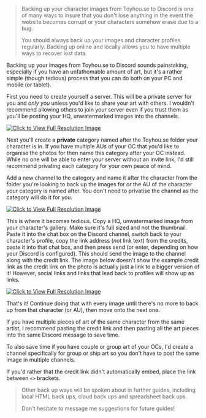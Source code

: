 > Backing up your character images from Toyhou.se to Discord is one of many ways to insure that you don't lose anything in the event the website becomes corrupt or your characters somehow erase due to a bug.
>
>You should always back up your images and character profiles regularly. Backing up online and locally allows you to have multiple ways to recover lost data.

Backing up your images from Toyhou.se to Discord sounds painstaking, especially if you have an unfathomable amount of art, but it's a rather simple (though tedious) process that you can do both on your PC and mobile (or tablet).

First you need to create yourself a server. This will be a private server for you and *only you* unless you'd like to share your art with others. I wouldn't recommend allowing others to join your server even if you trust them as you'll be posting your HQ, unwatermarked images into the channels.

[![Click to View Full Resolution Image](https://media.discordapp.net/attachments/998541634096615444/998541691088818257/Picsart_22-07-18_11-43-11-702.png)](https://media.discordapp.net/attachments/998541634096615444/998541691088818257/Picsart_22-07-18_11-43-11-702.png)

Next you'll create a **private** category named after the Toyhou.se folder your character is in. If you have multiple AUs of your OC that you'd like to organise the photos for then name this category after your OC instead. While no one will be able to enter your server without an invite link, I'd still recommend privating each category for your own peace of mind.

Add a new channel to the category and name it after the character from the folder you're looking to back up the images for *or* the AU of the character your category is named after. You don't need to privatise the channel as the category will do it for you.

[![Click to View Full Resolution Image](https://media.discordapp.net/attachments/998541634096615444/998541691453718559/Picsart_22-07-18_11-44-55-826.png)](https://media.discordapp.net/attachments/998541634096615444/998541691453718559/Picsart_22-07-18_11-44-55-826.png)

This is where it becomes tedious. Copy a HQ, unwatermarked image from your character's gallery. Make sure it's full sized and not the thumbnail. Paste it into the chat box on the Discord channel, switch back to your character's profile, copy the link address (*not* link text) from the credits, paste it into that chat box, and then press send (or enter, depending on how your Discord is configured). This should send the image to the channel along with the credit link. The image below doesn't show the example credit link as the credit link on the photo is actually just a link to a bigger version of it! However, social links and links that lead back to profiles will show up as links.

[![Click to View Full Resolution Image](https://media.discordapp.net/attachments/998541634096615444/998541691806027947/Picsart_22-07-18_11-47-20-985.png)](https://media.discordapp.net/attachments/998541634096615444/998541691806027947/Picsart_22-07-18_11-47-20-985.png)

That's it! Continue doing that with every image until there's no more to back up from that character (or AU), then move onto the next one.

If you have multiple pieces of art of the same character from the same artist, I recommend pasting the credit link and then pasting all the art pieces into the same Discord message to save time.

To also save time if you have couple or group art of your OCs, I'd create a channel specifically for group or ship art so you don't have to post the same image in multiple channels.

If you'd rather that the credit link didn't automatically embed, place the link between `<>` brackets.

> Other back up ways will be spoken about in further guides, including local HTML back ups, cloud back ups and spreadsheet back ups.
>
> Don't hesitate to message me suggestions for future guides!
